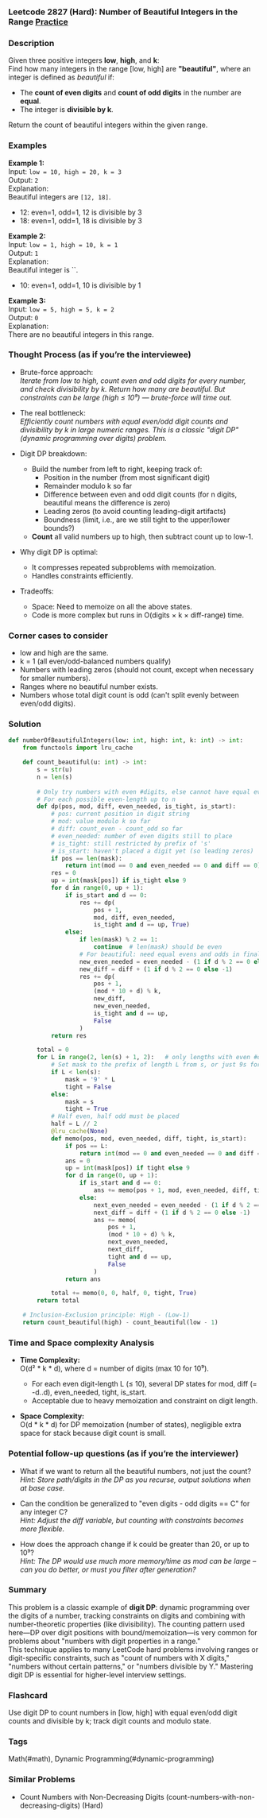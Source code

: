 ### Leetcode 2827 (Hard): Number of Beautiful Integers in the Range [Practice](https://leetcode.com/problems/number-of-beautiful-integers-in-the-range)

### Description  
Given three positive integers **low**, **high**, and **k**:  
Find how many integers in the range [low, high] are **"beautiful"**, where an integer is defined as *beautiful* if:

- The **count of even digits** and **count of odd digits** in the number are **equal**.
- The integer is **divisible by k**.

Return the count of beautiful integers within the given range.

### Examples  

**Example 1:**  
Input: `low = 10, high = 20, k = 3`  
Output: `2`  
Explanation:  
Beautiful integers are `[12, 18]`.  
- 12: even=1, odd=1, 12 is divisible by 3  
- 18: even=1, odd=1, 18 is divisible by 3

**Example 2:**  
Input: `low = 1, high = 10, k = 1`  
Output: `1`  
Explanation:  
Beautiful integer is ``.  
- 10: even=1, odd=1, 10 is divisible by 1

**Example 3:**  
Input: `low = 5, high = 5, k = 2`  
Output: `0`  
Explanation:  
There are no beautiful integers in this range.

### Thought Process (as if you’re the interviewee)  
- Brute-force approach:  
  *Iterate from low to high, count even and odd digits for every number, and check divisibility by k. Return how many are beautiful.*
  *But constraints can be large (high ≤ 10⁹) — brute-force will time out.*

- The real bottleneck:  
  *Efficiently count numbers with equal even/odd digit counts and divisibility by k in large numeric ranges. This is a classic "digit DP" (dynamic programming over digits) problem.*

- Digit DP breakdown:  
  - Build the number from left to right, keeping track of:
    - Position in the number (from most significant digit)
    - Remainder modulo k so far
    - Difference between even and odd digit counts (for n digits, beautiful means the difference is zero)
    - Leading zeros (to avoid counting leading-digit artifacts)
    - Boundness (limit, i.e., are we still tight to the upper/lower bounds?)
  - **Count** all valid numbers up to high, then subtract count up to low-1.

- Why digit DP is optimal:  
  - It compresses repeated subproblems with memoization.
  - Handles constraints efficiently.

- Tradeoffs:  
  - Space: Need to memoize on all the above states.
  - Code is more complex but runs in O(digits × k × diff-range) time.

### Corner cases to consider  
- low and high are the same.
- k = 1 (all even/odd-balanced numbers qualify)
- Numbers with leading zeros (should not count, except when necessary for smaller numbers).
- Ranges where no beautiful number exists.
- Numbers whose total digit count is odd (can't split evenly between even/odd digits).

### Solution

```python
def numberOfBeautifulIntegers(low: int, high: int, k: int) -> int:
    from functools import lru_cache

    def count_beautiful(u: int) -> int:
        s = str(u)
        n = len(s)
        
        # Only try numbers with even #digits, else cannot have equal even/odd
        # For each possible even-length up to n
        def dp(pos, mod, diff, even_needed, is_tight, is_start):
            # pos: current position in digit string
            # mod: value modulo k so far
            # diff: count_even - count_odd so far
            # even_needed: number of even digits still to place
            # is_tight: still restricted by prefix of 's'
            # is_start: haven't placed a digit yet (so leading zeros)
            if pos == len(mask):
                return int(mod == 0 and even_needed == 0 and diff == 0)
            res = 0
            up = int(mask[pos]) if is_tight else 9
            for d in range(0, up + 1):
                if is_start and d == 0:
                    res += dp(
                        pos + 1,
                        mod, diff, even_needed, 
                        is_tight and d == up, True)
                else:
                    if len(mask) % 2 == 1:
                        continue  # len(mask) should be even
                    # For beautiful: need equal evens and odds in final number
                    new_even_needed = even_needed - (1 if d % 2 == 0 else 0)
                    new_diff = diff + (1 if d % 2 == 0 else -1)
                    res += dp(
                        pos + 1,
                        (mod * 10 + d) % k,
                        new_diff,
                        new_even_needed,
                        is_tight and d == up,
                        False
                    )
            return res

        total = 0
        for L in range(2, len(s) + 1, 2):   # only lengths with even #digits
            # Set mask to the prefix of length L from s, or just 9s for less-than-max numbers
            if L < len(s):
                mask = '9' * L
                tight = False
            else:
                mask = s
                tight = True
            # Half even, half odd must be placed
            half = L // 2
            @lru_cache(None)
            def memo(pos, mod, even_needed, diff, tight, is_start):
                if pos == L:
                    return int(mod == 0 and even_needed == 0 and diff == 0 and not is_start)
                ans = 0
                up = int(mask[pos]) if tight else 9
                for d in range(0, up + 1):
                    if is_start and d == 0:
                        ans += memo(pos + 1, mod, even_needed, diff, tight and d == up, True)
                    else:
                        next_even_needed = even_needed - (1 if d % 2 == 0 else 0)
                        next_diff = diff + (1 if d % 2 == 0 else -1)
                        ans += memo(
                            pos + 1,
                            (mod * 10 + d) % k,
                            next_even_needed,
                            next_diff,
                            tight and d == up,
                            False
                        )
                return ans

            total += memo(0, 0, half, 0, tight, True)
        return total

    # Inclusion-Exclusion principle: High - (Low-1)
    return count_beautiful(high) - count_beautiful(low - 1)
```

### Time and Space complexity Analysis  

- **Time Complexity:**  
  O(d² \* k \* d), where d = number of digits (max 10 for 10⁹).  
  - For each even digit-length L (≤ 10), several DP states for mod, diff (= -d..d), even_needed, tight, is_start.
  - Acceptable due to heavy memoization and constraint on digit length.

- **Space Complexity:**  
  O(d \* k \* d) for DP memoization (number of states), negligible extra space for stack because digit count is small.

### Potential follow-up questions (as if you’re the interviewer)  

- What if we want to return all the beautiful numbers, not just the count?  
  *Hint: Store path/digits in the DP as you recurse, output solutions when at base case.*

- Can the condition be generalized to "even digits - odd digits == C" for any integer C?  
  *Hint: Adjust the diff variable, but counting with constraints becomes more flexible.*

- How does the approach change if k could be greater than 20, or up to 10⁹?  
  *Hint: The DP would use much more memory/time as mod can be large – can you do better, or must you filter after generation?*

### Summary
This problem is a classic example of **digit DP**: dynamic programming over the digits of a number, tracking constraints on digits and combining with number-theoretic properties (like divisibility). The counting pattern used here—DP over digit positions with bound/memoization—is very common for problems about "numbers with digit properties in a range."  
This technique applies to many LeetCode hard problems involving ranges or digit-specific constraints, such as "count of numbers with X digits," "numbers without certain patterns," or "numbers divisible by Y." Mastering digit DP is essential for higher-level interview settings.


### Flashcard
Use digit DP to count numbers in [low, high] with equal even/odd digit counts and divisible by k; track digit counts and modulo state.

### Tags
Math(#math), Dynamic Programming(#dynamic-programming)

### Similar Problems
- Count Numbers with Non-Decreasing Digits (count-numbers-with-non-decreasing-digits) (Hard)